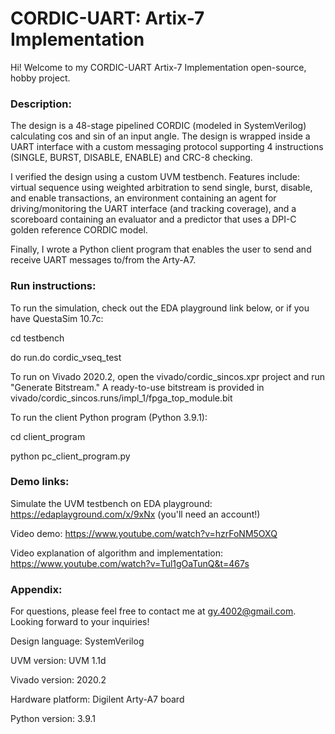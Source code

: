 # CORDIC-UART: Artix-7 Implementation

Hi! Welcome to my CORDIC-UART Artix-7 Implementation open-source, hobby project.

### Description:

The design is a 48-stage pipelined CORDIC (modeled in SystemVerilog) calculating cos and sin of an input angle. The design is wrapped inside a UART interface with a custom messaging protocol supporting 4 instructions (SINGLE, BURST, DISABLE, ENABLE) and CRC-8 checking.

I verified the design using a custom UVM testbench. Features include: virtual sequence using weighted arbitration to send single, burst, disable, and enable transactions, an environment containing an agent for driving/monitoring the UART interface (and tracking coverage), and a scoreboard containing an evaluator and a predictor that uses a DPI-C golden reference CORDIC model.

Finally, I wrote a Python client program that enables the user to send and receive UART messages to/from the Arty-A7.

### Run instructions:

To run the simulation, check out the EDA playground link below, or if you have QuestaSim 10.7c:

cd testbench

do run.do cordic_vseq_test

To run on Vivado 2020.2, open the vivado/cordic_sincos.xpr project and run "Generate Bitstream." A ready-to-use bitstream is provided in vivado/cordic_sincos.runs/impl_1/fpga_top_module.bit

To run the client Python program (Python 3.9.1):

cd client_program

python pc_client_program.py

### Demo links:

Simulate the UVM testbench on EDA playground: https://edaplayground.com/x/9xNx (you'll need an account!)

Video demo: https://www.youtube.com/watch?v=hzrFoNM5OXQ

Video explanation of algorithm and implementation: https://www.youtube.com/watch?v=Tul1gOaTunQ&t=467s

### Appendix:

For questions, please feel free to contact me at gy.4002@gmail.com. Looking forward to your inquiries!

Design language: SystemVerilog

UVM version: UVM 1.1d

Vivado version: 2020.2

Hardware platform: Digilent Arty-A7 board

Python version: 3.9.1
